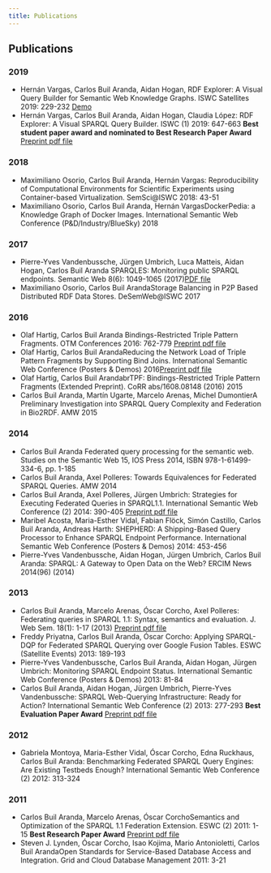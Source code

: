 ```yaml
---
title: Publications
---
```


## Publications
### 2019
 - 	Hernán Vargas, Carlos Buil Aranda, Aidan Hogan, RDF Explorer: A Visual Query Builder for Semantic Web Knowledge Graphs. ISWC Satellites 2019: 229-232 [Demo](http://rdfexplorer.org)
 - Hernán Vargas, Carlos Buil Aranda, Aidan Hogan, Claudia López: RDF Explorer: A Visual SPARQL Query Builder. ISWC (1) 2019: 647-663 **Best student paper award and nominated to Best Research Paper Award** [Preprint pdf file](2019-rdfexplorer-paper.pdf)


### 2018
 - Maximiliano Osorio, Carlos Buil Aranda, Hernán Vargas: Reproducibility of Computational Environments for Scientific Experiments using Container-based Virtualization. SemSci@ISWC 2018: 43-51
 - 	Maximiliano Osorio, Carlos Buil Aranda, Hernán VargasDockerPedia: a Knowledge Graph of Docker Images. International Semantic Web Conference (P&D/Industry/BlueSky) 2018

### 2017
 - Pierre-Yves Vandenbussche, Jürgen Umbrich, Luca Matteis, Aidan Hogan, Carlos Buil Aranda SPARQLES: Monitoring public SPARQL endpoints. Semantic Web 8(6): 1049-1065 (2017)[PDF file](2015-swj-sparqles.pdf)
 - 	Maximiliano Osorio, Carlos Buil ArandaStorage Balancing in P2P Based Distributed RDF Data Stores. DeSemWeb@ISWC 2017

### 2016
 - 	Olaf Hartig, Carlos Buil Aranda Bindings-Restricted Triple Pattern Fragments. OTM Conferences 2016: 762-779 [Preprint pdf file](2016-odbase-brtpf.pdf)
 - 	Olaf Hartig, Carlos Buil ArandaReducing the Network Load of Triple Pattern Fragments by Supporting Bind Joins. International Semantic Web Conference (Posters & Demos) 2016[Preprint pdf file](2016-iswc-poster.pdf)
 - Olaf Hartig, Carlos Buil ArandabrTPF: Bindings-Restricted Triple Pattern Fragments (Extended Preprint). CoRR abs/1608.08148 (2016)
2015
 - Carlos Buil Aranda, Martín Ugarte, Marcelo Arenas, Michel DumontierA Preliminary Investigation into SPARQL Query Complexity and Federation in Bio2RDF. AMW 2015

### 2014
 - Carlos Buil Aranda Federated query processing for the semantic web. Studies on the Semantic Web 15, IOS Press 2014, ISBN 978-1-61499-334-6, pp. 1-185
 - 	Carlos Buil Aranda, Axel Polleres: Towards Equivalences for Federated SPARQL Queries. AMW 2014
 - 	Carlos Buil Aranda, Axel Polleres, Jürgen Umbrich: Strategies for Executing Federated Queries in SPARQL1.1. International Semantic Web Conference (2) 2014: 390-405 [Preprint pdf file](2015-iswc-strategies.pdf)
 - Maribel Acosta, Maria-Esther Vidal, Fabian Flöck, Simón Castillo, Carlos Buil Aranda, Andreas Harth: SHEPHERD: A Shipping-Based Query Processor to Enhance SPARQL Endpoint Performance. International Semantic Web Conference (Posters & Demos) 2014: 453-456
 - Pierre-Yves Vandenbussche, Aidan Hogan, Jürgen Umbrich, Carlos Buil Aranda: SPARQL: A Gateway to Open Data on the Web? ERCIM News 2014(96) (2014) 
 
### 2013
 - Carlos Buil Aranda, Marcelo Arenas, Óscar Corcho, Axel Polleres: Federating queries in SPARQL 1.1: Syntax, semantics and evaluation. J. Web Sem. 18(1): 1-17 (2013) [Preprint pdf file](2012-jws-sparql11.pdf)
 - Freddy Priyatna, Carlos Buil Aranda, Óscar Corcho: Applying SPARQL-DQP for Federated SPARQL Querying over Google Fusion Tables. ESWC (Satellite Events) 2013: 189-193
 - Pierre-Yves Vandenbussche, Carlos Buil Aranda, Aidan Hogan, Jürgen Umbrich: Monitoring SPARQL Endpoint Status. International Semantic Web Conference (Posters & Demos) 2013: 81-84
 - Carlos Buil Aranda, Aidan Hogan, Jürgen Umbrich, Pierre-Yves Vandenbussche: SPARQL Web-Querying Infrastructure: Ready for Action? International Semantic Web Conference (2) 2013: 277-293 **Best Evaluation Paper Award** [Preprint pdf file](2013-iswc-sparqles.pdf)
 
### 2012
 - Gabriela Montoya, Maria-Esther Vidal, Óscar Corcho, Edna Ruckhaus, Carlos Buil Aranda: Benchmarking Federated SPARQL Query Engines: Are Existing Testbeds Enough? International Semantic Web Conference (2) 2012: 313-324
 
### 2011
 - Carlos Buil Aranda, Marcelo Arenas, Óscar CorchoSemantics and Optimization of the SPARQL 1.1 Federation Extension. ESWC (2) 2011: 1-15 **Best Research Paper Award** [Preprint pdf file](2011-eswc-fed_sparql.pdf)
 - Steven J. Lynden, Óscar Corcho, Isao Kojima, Mario Antonioletti, Carlos Buil ArandaOpen Standards for Service-Based Database Access and Integration. Grid and Cloud Database Management 2011: 3-21

